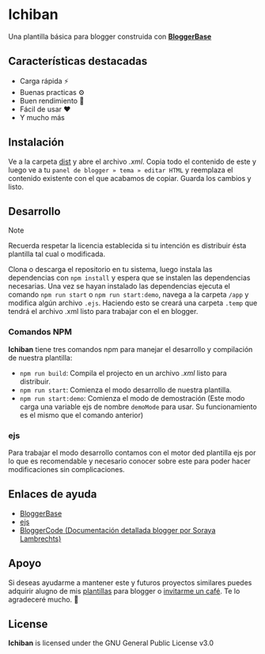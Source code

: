 # Ichiban

Una plantilla básica para blogger construida con [**BloggerBase**](https://github.com/Karasu-themes/BloggerBase)

## Características destacadas

- Carga rápida ⚡
- Buenas practicas ⚙
- Buen rendimiento 👑
- Fácil de usar ♥
- Y mucho más

## Instalación

Ve a la carpeta [dist](https://github.com/Karasu-themes/ichiban/tree/main/dist) y abre el archivo *.xml*. Copia todo el contenido de este y luego
ve a tu `panel de blogger » tema » editar HTML` y reemplaza el contenido existente con el que acabamos de copiar. Guarda los cambios y listo.

## Desarrollo

> [!NOTE]
> Recuerda respetar la licencia establecida si tu intención es distribuir ésta plantilla tal cual o modificada.

Clona o descarga el repositorio en tu sistema, luego instala las dependencias con `npm install` y espera que se instalen las dependencias necesarias. Una vez se hayan instalado las dependencias ejecuta el comando `npm run start` o `npm run start:demo`, navega a la carpeta `/app` y modifica algún archivo `.ejs`. Haciendo esto se creará una carpeta `.temp` que tendrá el archivo .xml listo para trabajar con el en blogger.

### Comandos NPM

**Ichiban** tiene tres comandos npm para manejar el desarrollo y compilación de nuestra plantilla:

- `npm run build`: Compila el projecto en un archivo *.xml* listo para distribuir.
- `npm run start`: Comienza el modo desarrollo de nuestra plantilla.
- `npm run start:demo`: Comienza el modo de demostración (Este modo carga una variable ejs de nombre `demoMode` para usar. Su funcionamiento es el mismo que el comando anterior)

### ejs

Para trabajar el modo desarrollo contamos con el motor ded plantilla ejs por lo que es recomendable y necesario conocer sobre este para poder hacer modificaciones sin complicaciones.

## Enlaces de ayuda

- [BloggerBase](https://github.com/Karasu-themes/BloggerBase/)
- [ejs](https://ejs.co/)
- [BloggerCode (Documentación detallada blogger por Soraya Lambrechts)](https://bloggercode-blogconnexion.blogspot.com/)


## Apoyo

Si deseas ayudarme a mantener este y futuros proyectos similares puedes adquirir alugno de mis [plantillas](https://www.karasu-themes.com/) para blogger o [invitarme un café](https://ko-fi.com/karasuthemes). Te lo agradeceré mucho. 👏

## License

**Ichiban** is licensed under the GNU General Public License v3.0